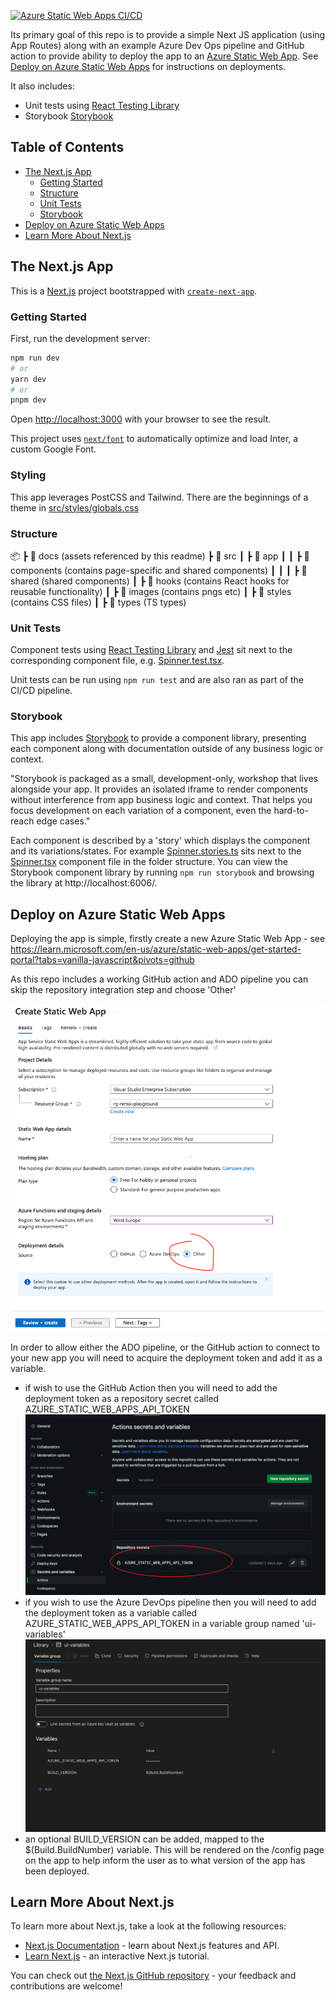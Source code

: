 [![Azure Static Web Apps CI/CD](https://github.com/speaktosteve/nextjs-azure-static-web-app-accelerator/actions/workflows/azure-static-web-apps.yml/badge.svg)](https://github.com/speaktosteve/nextjs-azure-static-web-app-accelerator/actions/workflows/azure-static-web-apps.yml)

Its primary goal of this repo is to provide a simple Next JS application (using App Routes) along with an example Azure Dev Ops pipeline and GitHub action to provide ability to deploy the app to an [Azure Static Web App](https://azure.microsoft.com/en-us/products/app-service/static/). See [Deploy on Azure Static Web Apps](#deploy-on-azure-static-web-apps) for instructions on deployments.

It also includes:

- Unit tests using [React Testing Library](https://testing-library.com/docs/react-testing-library/intro/)
- Storybook [Storybook](https://storybook.js.org/docs/react/get-started/why-storybook)

## Table of Contents

- [The Next.js App](#the-nextjs-app)
  - [Getting Started](#getting-started)
  - [Structure](#structure)
  - [Unit Tests](#unit-tests)
  - [Storybook](#storybook)
- [Deploy on Azure Static Web Apps](#deploy-on-azure-static-web-apps)
- [Learn More About Next.js](#learn-more-about-nextjs)

## The Next.js App

This is a [Next.js](https://nextjs.org/) project bootstrapped with [`create-next-app`](https://github.com/vercel/next.js/tree/canary/packages/create-next-app).

### Getting Started

First, run the development server:

```bash
npm run dev
# or
yarn dev
# or
pnpm dev
```

Open [http://localhost:3000](http://localhost:3000) with your browser to see the result.

This project uses [`next/font`](https://nextjs.org/docs/basic-features/font-optimization) to automatically optimize and load Inter, a custom Google Font.

### Styling

This app leverages PostCSS and Tailwind. There are the beginnings of a theme in [src/styles/globals.css](src/styles/globals.css)

### Structure

📦
┣ 📂 docs (assets referenced by this readme)
┣ 📂 src
┃ ┣ 📂 app
┃ ┃ ┣ 📂 components (contains page-specific and shared components)
┃ ┃ ┃ ┣ 📂 shared (shared components)
┃ ┣ 📂 hooks (contains React hooks for reusable functionality)
┃ ┣ 📂 images (contains pngs etc)
┃ ┣ 📂 styles (contains CSS files)
┃ ┣ 📂 types (TS types)

### Unit Tests

Component tests using [React Testing Library](https://testing-library.com/docs/react-testing-library/intro/) and [Jest](https://jestjs.io/) sit next to the corresponding component file, e.g. [Spinner.test.tsx](./src/app/components/shared/Spinner.test.tsx).

Unit tests can be run using `npm run test` and are also ran as part of the CI/CD pipeline.

### Storybook

This app includes [Storybook](https://storybook.js.org/docs/react/get-started/why-storybook) to provide a component library, presenting each component along with documentation outside of any business logic or context.

"Storybook is packaged as a small, development-only, workshop that lives alongside your app. It provides an isolated iframe to render components without interference from app business logic and context. That helps you focus development on each variation of a component, even the hard-to-reach edge cases."

Each component is described by a 'story' which displays the component and its variations/states. For example [Spinner.stories.ts](./src/app/components/shared/Spinner.stories.ts) sits next to the [Spinner.tsx](./src/app/components/shared/Spinner.tsx) component file in the folder structure.
You can view the Storybook component library by running `npm run storybook` and browsing the library at http://localhost:6006/.

## Deploy on Azure Static Web Apps

Deploying the app is simple, firstly create a new Azure Static Web App - see https://learn.microsoft.com/en-us/azure/static-web-apps/get-started-portal?tabs=vanilla-javascript&pivots=github

As this repo includes a working GitHub action and ADO pipeline you can skip the repository integration step and choose 'Other'

![deployment choice](docs/deployment-choice.png?raw=true 'Deployment choice')

In order to allow either the ADO pipeline, or the GitHub action to connect to your new app you will need to acquire the deployment token and add it as a variable.

- if wish to use the GitHub Action then you will need to add the deployment token as a repository secret called AZURE_STATIC_WEB_APPS_API_TOKEN
  ![github repository secret](docs/github-repository-secret.png?raw=true 'GitHub repository secret')
- if you wish to use the Azure DevOps pipeline then you will need to add the deployment token as a variable called AZURE_STATIC_WEB_APPS_API_TOKEN in a variable group named 'ui-variables'
  ![ado variable](docs/ado-variables.png?raw=true 'ADO variable')
- an optional BUILD_VERSION can be added, mapped to the $(Build.BuildNumber) variable. This will be rendered on the /config page on the app to help inform the user as to what version of the app has been deployed.

## Learn More About Next.js

To learn more about Next.js, take a look at the following resources:

- [Next.js Documentation](https://nextjs.org/docs) - learn about Next.js features and API.
- [Learn Next.js](https://nextjs.org/learn) - an interactive Next.js tutorial.

You can check out [the Next.js GitHub repository](https://github.com/vercel/next.js/) - your feedback and contributions are welcome!
